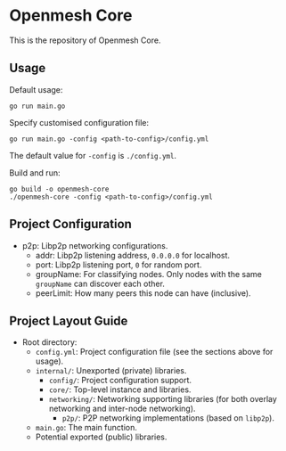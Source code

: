 # Openmesh Core

This is the repository of Openmesh Core.

## Usage

Default usage:

```shell
go run main.go
```

Specify customised configuration file:

```shell
go run main.go -config <path-to-config>/config.yml
```

The default value for `-config` is `./config.yml`.

Build and run:

```shell
go build -o openmesh-core
./openmesh-core -config <path-to-config>/config.yml
```

## Project Configuration

- p2p: Libp2p networking configurations.
    - addr: Libp2p listening address, `0.0.0.0` for localhost.
    - port: Libp2p listening port, `0` for random port.
    - groupName: For classifying nodes. Only nodes with the same `groupName` can discover each other.
    - peerLimit: How many peers this node can have (inclusive).

## Project Layout Guide

- Root directory:
  - `config.yml`: Project configuration file (see the sections above for usage).
  - `internal/`: Unexported (private) libraries.
    - `config/`: Project configuration support.
    - `core/`: Top-level instance and libraries.
    - `networking/`: Networking supporting libraries (for both overlay networking and inter-node networking).
      - `p2p/`: P2P networking implementations (based on `libp2p`).
  - `main.go`: The main function.
  - Potential exported (public) libraries.
